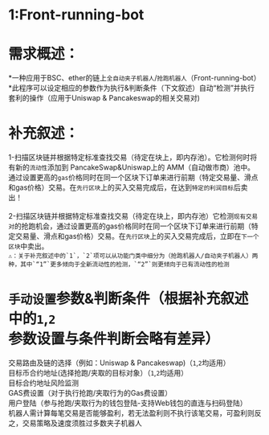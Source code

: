 # 1:Front-running-bot
# 需求概述：
*一种应用于BSC、ether的链上`全自动夹子机器人`/`抢跑机器人`（Front-running-bot）</br>
*此程序可以设定相应的参数作为执行&判断条件（下文叙述）自动“检测”并执行套利的操作（应用于Uniswap & Pancakeswap的相关交易对)</br>
# 补充叙述：
1-扫描区块链并根据特定标准查找交易（待定在块上，即内存池）。它检测何时将有新的`流动性`添加到 PancakeSwap&Uniswap上的 AMM（自动做市商）池中。通过设置更高的`gas`价格同时在同一个区块下订单来进行前期（特定交易量、滑点和gas价格）交易。在`先行区块`上的买入交易完成后，在达到`特定的利润目标`后卖出！</br>
</br>
2-扫描区块链并根据特定标准查找交易（待定在块上，即内存池）它检测`现有交易对`的抢跑机会，通过设置更高的gas价格同时在同一个区块下订单来进行前期（特定交易量、滑点和gas价格）交易。在`先行区块`上的买入交易完成后，立即在`下一个区块`中卖出。</br>
```⚠️：关于补充叙述中的`1`，`2`项可以从功能门类中细分为（抢跑机器人/自动夹子机器人）两种，其中`“1”`更多倾向于全新流动性的检测，`“2”`则更倾向于已有流动性的检测```</br>
# `手动设置`参数&判断条件（根据补充叙述中的`1`,`2`参数设置与条件判断会略有差异）
交易路由及链的选择（例如：Uniswap & Pancakeswap)（`1`,`2`均适用）</br>
目标币合约地址(选择抢跑/夹取的目标对象）（`1`,`2`均适用）</br>
目标合约地址风险监测</br>
GAS费设置（对于执行抢跑/夹取行为的Gas费设置）</br>
用户登陆（参与抢跑/夹取行为的钱包登陆-支持Web钱包的直连与扫码登陆）</br>
机器人需计算每笔交易是否能够盈利，若无法盈利则不执行该笔交易，可盈利则反之，交易策略及速度须胜过多数夹子机器人</br>
